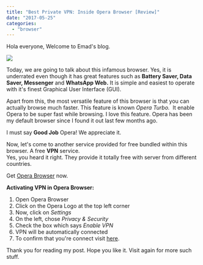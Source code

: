 ```yaml
---
title: "Best Private VPN: Inside Opera Browser [Review]"
date: "2017-05-25"
categories: 
  - "browser"
---
```


Hola everyone, Welcome to Emad's blog.  
  

[![](/posts/2017/05/images/1200px-Opera_2015_logo.svg.png)](https://upload.wikimedia.org/wikipedia/commons/thumb/6/6e/Opera_2015_logo.svg/1200px-Opera_2015_logo.svg.png)

Today, we are going to talk about this infamous browser. Yes, it is underrated even though it has great features such as **Battery Saver, Data Saver, Messenger** and **WhatsApp Web.** It is simple and easiest to operate with it's finest Graphical User Interface (GUI).  
  
Apart from this, the most versatile feature of this browser is that you can actually browse much faster. This feature is known _Opera Turbo._  It enable Opera to be super fast while browsing. I love this feature. Opera has been my default browser since I found it out last few months ago.  
  
I must say **Good Job** Opera! We appreciate it.  
  
Now, let's come to another service provided for free bundled within this browser. A free **VPN** service.  
Yes, you heard it right. They provide it totally free with server from different countries.  
  
Get [Opera Browser](http://pintient.com/2D60) now.  
  
**Activating VPN in Opera Browser:**  
  

1. Open Opera Browser 
2. Click on the Opera Logo at the top left corner
3. Now, click on _Settings_ 
4. On the left, chose _Privacy & Security_
5. Check the box which says _Enable VPN_
6. VPN will be automatically connected
7. To confirm that you're connect visit [here](http://whatismyip.com/).

Thank you for reading my post. Hope you like it. Visit again for more such stuff.
